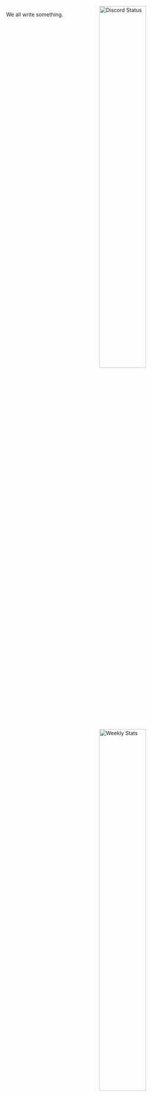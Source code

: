 <a href="https://discord.com/users/81440962496172032" target="_blank">
	<img width="50%" align="right" alt="Discord Status" src="https://lanyard.cnrad.dev/api/367675335853998083?bg=1f1f1f&borderRadius=5px">
</a>

<a href="https://wakatime.com/@Term" target="_blank">
	<img width="50%" align="right" alt="Weekly Stats" src="https://github-readme-stats.vercel.app/api/wakatime?username=Term&border_radius=5px&theme=dark&bg_color=1f1f1f&border_color=1f1f1f&icon_color=58a6ff&show_icons=true&disable_animations=true&custom_title=Weekly%20Stats">
</a>

We all write something.
